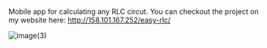 Mobile app for calculating any RLC circut. You can checkout the project on my website here: http://158.101.167.252/easy-rlc/


![image(3)](https://github.com/user-attachments/assets/7999481c-e8de-421c-af9a-b746f6a0d2e0)
